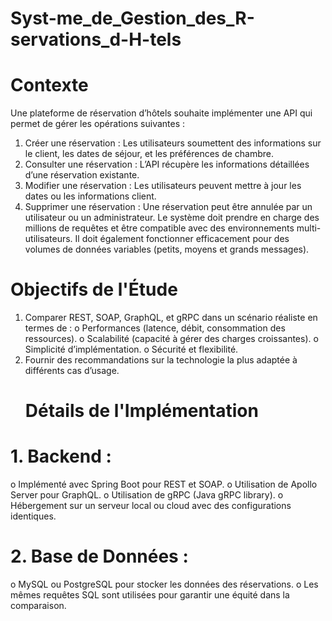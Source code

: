 # Syst-me_de_Gestion_des_R-servations_d-H-tels
# Contexte
Une plateforme de réservation d’hôtels souhaite implémenter une API qui permet de gérer les
opérations suivantes :
1. Créer une réservation : Les utilisateurs soumettent des informations sur le client, les dates de
séjour, et les préférences de chambre.
2. Consulter une réservation : L’API récupère les informations détaillées d’une réservation
existante.
3. Modifier une réservation : Les utilisateurs peuvent mettre à jour les dates ou les informations
client.
4. Supprimer une réservation : Une réservation peut être annulée par un utilisateur ou un
administrateur.
Le système doit prendre en charge des millions de requêtes et être compatible avec des
environnements multi-utilisateurs. Il doit également fonctionner efficacement pour des volumes de
données variables (petits, moyens et grands messages).
# Objectifs de l'Étude
1. Comparer REST, SOAP, GraphQL, et gRPC dans un scénario réaliste en termes de :
o Performances (latence, débit, consommation des ressources).
o Scalabilité (capacité à gérer des charges croissantes).
o Simplicité d’implémentation.
o Sécurité et flexibilité.
2. Fournir des recommandations sur la technologie la plus adaptée à différents cas d’usage.
   # Détails de l'Implémentation
# 1. Backend :
o Implémenté avec Spring Boot pour REST et SOAP.
o Utilisation de Apollo Server pour GraphQL.
o Utilisation de gRPC (Java gRPC library).
o Hébergement sur un serveur local ou cloud avec des configurations identiques.
# 2. Base de Données :
o MySQL ou PostgreSQL pour stocker les données des réservations.
o Les mêmes requêtes SQL sont utilisées pour garantir une équité dans la comparaison.   
